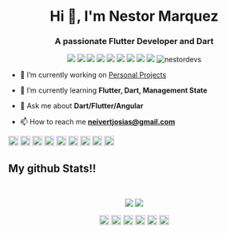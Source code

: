 <h1 align="center">Hi 👋, I'm Nestor Marquez</h1>
<h3 align="center">A passionate Flutter Developer and Dart</h3>

<p align="center"> 
  <img src="https://img.shields.io/badge/Flutter-blue?style=flat&logo=flutter&logoColor=white&logoWidth=20"/>
  <img src="https://img.shields.io/badge/Dart-1F4B6E?style=flat&logo=dart&logoColor=white&logoWidth=20"/>
  <img src="https://img.shields.io/badge/Android-3DDC84?style=flat&logo=android&logoColor=white&logoWidth=20"/>
  <img src="https://img.shields.io/badge/Angular-DD0031?style=flat&logo=angular&logoColor=white&logoWidth=20"/>
  <img src="https://img.shields.io/badge/Node JS-339933?style=flat&logo=node.js&logoColor=white&logoWidth=20"/>
  <img src="https://img.shields.io/badge/NestJS-E0234E?style=flat&logo=nestjs&logoColor=white&logoWidth=20"/>
  <img src="https://img.shields.io/badge/Mongo DB-47A248?style=flat&logo=mongodb&logoColor=white&logoWidth=20"/>
  <img src="https://img.shields.io/badge/Firebase-FFCA28?style=flat&logo=firebase&logoColor=white&logoWidth=20"/>
  <img src="https://img.shields.io/badge/Mapbox-000000?style=flat&logo=mapbox&logoColor=white&logoWidth=20"/>
  <img src="https://komarev.com/ghpvc/?username=nestordevs" alt="nestordevs" />
</p>

- 🔭 I’m currently working on [Personal Projects](https://www.youtube.com/channel/UCHPLB74WSMMXs-tdC8G6m2A)

- 🌱 I’m currently learning **Flutter, Dart, Management State**

- 💬 Ask me about **Dart/Flutter/Angular**

- 📫 How to reach me **neivertjosias@gmail.com**


<p align="left">
<img src="https://cdn.jsdelivr.net/npm/simple-icons@3.1.0/icons/flutter.svg" alt="flutter" width="20" height="20"/> 
<img src="https://cdn.jsdelivr.net/npm/simple-icons@3.1.0/icons/dart.svg" alt="dart" width="20" height="20"/>
<img src="https://devicons.github.io/devicon/devicon.git/icons/mongodb/mongodb-original-wordmark.svg" alt="mongodb" width="20" height="20"/> 
<img src="https://devicons.github.io/devicon/devicon.git/icons/nodejs/nodejs-original-wordmark.svg" alt="nodejs" width="20" height="20"/> 
<img src="https://devicons.github.io/devicon/devicon.git/icons/angularjs/angularjs-original.svg" alt="angularjs" width="20" height="20"/> 
<img src="https://devicons.github.io/devicon/devicon.git/icons/android/android-original-wordmark.svg" alt="android" width="20" height="20"/> 
<img src="https://devicons.github.io/devicon/devicon.git/icons/javascript/javascript-original.svg" alt="javascript" width="20" height="20"/> 
<img src="https://devicons.github.io/devicon/devicon.git/icons/typescript/typescript-original.svg" alt="typescript" width="20" height="20"/> 
<img src="https://devicons.github.io/devicon/devicon.git/icons/express/express-original-wordmark.svg" alt="express" width="20" height="20"/> 
</p>

## My github Stats!!

<br>

<p align = "center">
  <img src = "https://github-readme-stats.vercel.app/api?username=nestordevs&show_icons=true&theme=radical&line_height=27">
  <img src = "https://github-readme-stats.vercel.app/api/top-langs/?username=nestordevs&hide=css,html&theme=tokyonight">
</p>

<p align="center">
<a href="https://dev.to/@nestordevs" target="blank"><img align="center" src="https://cdn.jsdelivr.net/npm/simple-icons@3.0.1/icons/dev-dot-to.svg" alt="@nestordevs" height="20" width="20" /></a>
<a href="https://twitter.com/https://twitter.com/nestor_jw" target="blank"><img align="center" src="https://cdn.jsdelivr.net/npm/simple-icons@3.0.1/icons/twitter.svg" alt="https://twitter.com/nestor_jw" height="20" width="20" /></a>
<a href="https://linkedin.com/in/https://www.linkedin.com/in/nestor-marquez/" target="blank"><img align="center" src="https://cdn.jsdelivr.net/npm/simple-icons@3.0.1/icons/linkedin.svg" alt="https://www.linkedin.com/in/nestor-marquez/" height="20" width="20" /></a>
<a href="https://fb.com/https://www.facebook.com/nestordevs" target="blank"><img align="center" src="https://cdn.jsdelivr.net/npm/simple-icons@3.0.1/icons/facebook.svg" alt="https://www.facebook.com/nestordevs" height="20" width="20" /></a>
<a href="https://instagram.com/https://www.instagram.com/ndev78/" target="blank"><img align="center" src="https://cdn.jsdelivr.net/npm/simple-icons@3.0.1/icons/instagram.svg" alt="https://www.instagram.com/ndev78/" height="20" width="20" /></a>
<a href="https://medium.com/@bathusai" target="blank"><img align="center" src="https://cdn.jsdelivr.net/npm/simple-icons@3.0.1/icons/medium.svg" alt="@bathusai" height="20" width="20" /></a>
</p>
